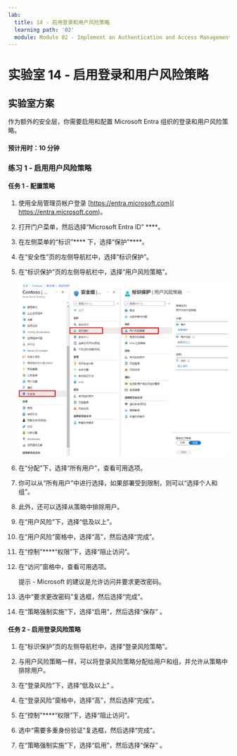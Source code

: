 ```yaml
---
lab:
  title: 14 - 启用登录和用户风险策略
  learning path: '02'
  module: Module 02 - Implement an Authentication and Access Management Solution
---
```


# 实验室 14 - 启用登录和用户风险策略

## 实验室方案

作为额外的安全层，你需要启用和配置 Microsoft Entra 组织的登录和用户风险策略。

#### 预计用时：10 分钟


### 练习 1 - 启用用户风险策略

#### 任务 1 - 配置策略

1. 使用全局管理员帐户登录 [https://entra.microsoft.com]( https://entra.microsoft.com)。

2. 打开门户菜单，然后选择“Microsoft Entra ID” ****。

3. 在左侧菜单的“标识”**** 下，选择“保护”****。

4. 在“安全性”页的左侧导航栏中，选择“标识保护”。

5. 在“标识保护”页的左侧导航栏中，选择“用户风险策略”。

    ![显示“用户风险策略”页的屏幕图像，其中突出显示了浏览路径](./media/lp2-mod4-browse-to-identity-protection.png)

6. 在“分配”下，选择“所有用户”，查看可用选项。

7. 你可以从“所有用户”中进行选择，如果部署受到限制，则可以“选择个人和组”。

8. 此外，还可以选择从策略中排除用户。

9. 在“用户风险”下，选择“低及以上”。

10. 在“用户风险”窗格中，选择“高”，然后选择“完成”。

11. 在“控制”****“权限”下，选择“阻止访问”。

12. 在“访问”窗格中，查看可用选项。

    提示 - Microsoft 的建议是允许访问并要求更改密码。

13. 选中“要求更改密码”复选框，然后选择“完成”。

14. 在“策略强制实施”下，选择“启用”，然后选择“保存”  。

#### 任务 2 - 启用登录风险策略

1. 在“标识保护”页的左侧导航栏中，选择“登录风险策略”。

2. 与用户风险策略一样，可以将登录风险策略分配给用户和组，并允许从策略中排除用户。

3. 在“登录风险”下，选择“低及以上” 。

4. 在“登录风险”窗格中，选择“高”，然后选择“完成”。

5. 在“控制”****“权限”下，选择“阻止访问”。

6. 选中“需要多重身份验证”复选框，然后选择“完成”。

7. 在“策略强制实施”下，选择“启用”，然后选择“保存”  。
